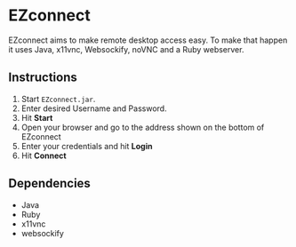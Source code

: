 EZconnect
===

EZconnect aims to make remote desktop access easy. To make that happen it uses Java, x11vnc, Websockify, noVNC and a Ruby webserver.

Instructions
---

1. Start ```EZconnect.jar```.
1. Enter desired Username and Password.
1. Hit **Start**
3. Open your browser and go to the address shown on the bottom of EZconnect
1. Enter your credentials and hit **Login**
1. Hit **Connect**

Dependencies
---

* Java
* Ruby
* x11vnc
* websockify